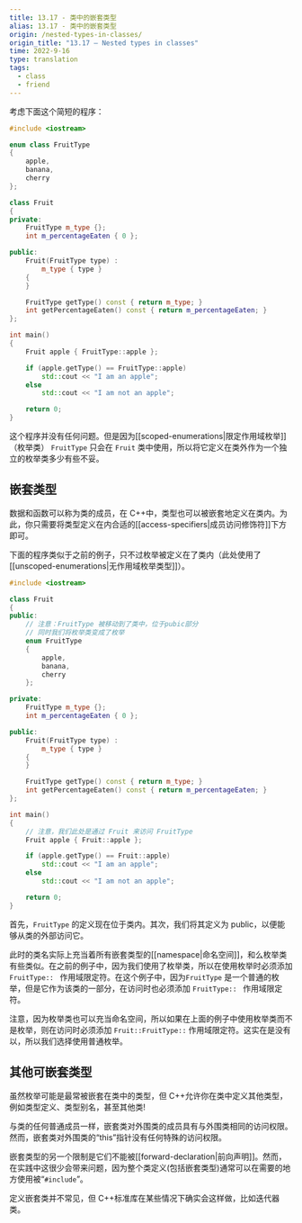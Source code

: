 ```yaml
---
title: 13.17 - 类中的嵌套类型
alias: 13.17 - 类中的嵌套类型
origin: /nested-types-in-classes/
origin_title: "13.17 — Nested types in classes"
time: 2022-9-16
type: translation
tags:
  - class
  - friend
---
```


考虑下面这个简短的程序：

```cpp
#include <iostream>

enum class FruitType
{
	apple,
	banana,
	cherry
};

class Fruit
{
private:
	FruitType m_type {};
	int m_percentageEaten { 0 };

public:
	Fruit(FruitType type) :
		m_type { type }
	{
	}

	FruitType getType() const { return m_type; }
	int getPercentageEaten() const { return m_percentageEaten; }
};

int main()
{
	Fruit apple { FruitType::apple };

	if (apple.getType() == FruitType::apple)
		std::cout << "I am an apple";
	else
		std::cout << "I am not an apple";

	return 0;
}
```

这个程序并没有任何问题。但是因为[[scoped-enumerations|限定作用域枚举]]（枚举类） `FruitType` 只会在 `Fruit` 类中使用，所以将它定义在类外作为一个独立的枚举类多少有些不妥。

## 嵌套类型

数据和函数可以称为类的成员，在 C++中，类型也可以被嵌套地定义在类内。为此，你只需要将类型定义在内合适的[[access-specifiers|成员访问修饰符]]下方即可。

下面的程序类似于之前的例子，只不过枚举被定义在了类内（此处使用了[[unscoped-enumerations|无作用域枚举类型]]）。

```cpp
#include <iostream>

class Fruit
{
public:
	// 注意：FruitType 被移动到了类中，位于pubic部分
	// 同时我们将枚举类变成了枚举
	enum FruitType
	{
		apple,
		banana,
		cherry
	};

private:
	FruitType m_type {};
	int m_percentageEaten { 0 };

public:
	Fruit(FruitType type) :
		m_type { type }
	{
	}

	FruitType getType() const { return m_type; }
	int getPercentageEaten() const { return m_percentageEaten; }
};

int main()
{
	// 注意，我们此处是通过 Fruit 来访问 FruitType
	Fruit apple { Fruit::apple };

	if (apple.getType() == Fruit::apple)
		std::cout << "I am an apple";
	else
		std::cout << "I am not an apple";

	return 0;
}
```

首先，`FruitType` 的定义现在位于类内。其次，我们将其定义为 public，以便能够从类的外部访问它。

此时的类名实际上充当着所有嵌套类型的[[namespace|命名空间]]，和么枚举类有些类似。在之前的例子中，因为我们使用了枚举类，所以在使用枚举时必须添加 `FruitType:: ` 作用域限定符。在这个例子中，因为`FruitType` 是一个普通的枚举，但是它作为该类的一部分，在访问时也必须添加 `FruitType:: ` 作用域限定符。

注意，因为枚举类也可以充当命名空间，所以如果在上面的例子中使用枚举类而不是枚举，则在访问时必须添加 `Fruit::FruitType::` 作用域限定符。这实在是没有以，所以我们选择使用普通枚举。

## 其他可嵌套类型

虽然枚举可能是最常被嵌套在类中的类型，但 C++允许你在类中定义其他类型，例如类型定义、类型别名，甚至其他类!

与类的任何普通成员一样，嵌套类对外围类的成员具有与外围类相同的访问权限。然而，嵌套类对外围类的“this”指针没有任何特殊的访问权限。

嵌套类型的另一个限制是它们不能被[[forward-declaration|前向声明]]。然而，在实践中这很少会带来问题，因为整个类定义(包括嵌套类型)通常可以在需要的地方使用被“`#include`”。

定义嵌套类并不常见，但 C++标准库在某些情况下确实会这样做，比如迭代器类。
